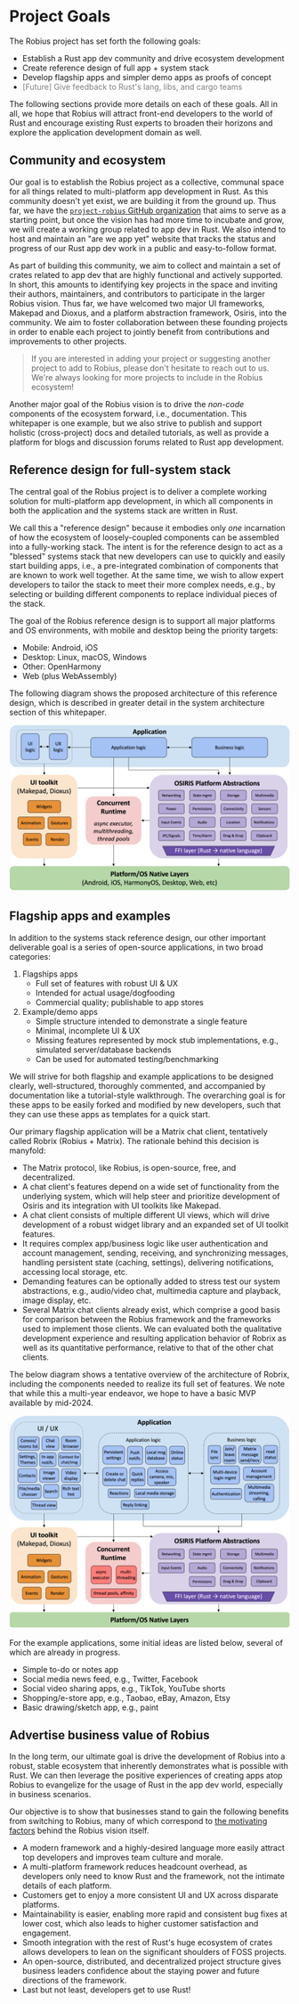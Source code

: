 # Project Goals

The Robius project has set forth the following goals:

* Establish a Rust app dev community and drive ecosystem development
* Create reference design of full app + system stack
* Develop flagship apps and simpler demo apps as proofs of concept
* <span style="color: gray;"> [Future] Give feedback to Rust's lang, libs, and cargo teams </span>


The following sections provide more details on each of these goals.
All in all, we hope that Robius will attract front-end developers to the world of Rust and encourage existing Rust experts to broaden their horizons and explore the application development domain as well.


## Community and ecosystem
Our goal is to establish the Robius project as a collective, communal space for all things related to multi-platform app development in Rust.
As this community doesn't yet exist, we are building it from the ground up.
Thus far, we have the [`project-robius` GitHub organization](https://github.com/project-robius/) that aims to serve as a starting point, but once the vision has had more time to incubate and grow, we will create a working group related to app dev in Rust.
We also intend to host and maintain an "are we app yet" website that tracks the status and progress of our Rust app dev work in a public and easy-to-follow format.


As part of building this community, we aim to collect and maintain a set of crates related to app dev that are highly functional and actively supported.
In short, this amounts to identifying key projects in the space and inviting their authors, maintainers, and contributors to participate in the larger Robius vision.
Thus far, we have welcomed two major UI frameworks, Makepad and Dioxus, and a platform abstraction framework, Osiris, into the community.
We aim to foster collaboration between these founding projects in order to enable each project to jointly benefit from contributions and improvements to other projects.

> If you are interested in adding your project or suggesting another project to add to Robius, please don't hesitate to reach out to us.
> We're always looking for more projects to include in the Robius ecosystem!


Another major goal of the Robius vision is to drive the *non-code* components of the ecosystem forward, i.e., documentation.
This whitepaper is one example, but we also strive to publish and support holistic (cross-project) docs and detailed tutorials, as well as provide a platform for blogs and discussion forums related to Rust app development.


## Reference design for full-system stack

The central goal of the Robius project is to deliver a complete working solution for multi-platform app development, in which all components in both the application and the systems stack are written in Rust.

We call this a "reference design" because it embodies only *one* incarnation of how the ecosystem of loosely-coupled components can be assembled into a fully-working stack.
The intent is for the reference design to act as a "blessed" systems stack that new developers can use to quickly and easily start building apps, i.e., a pre-integrated combination of components that are known to work well together.
At the same time, we wish to allow expert developers to tailor the stack to meet their more complex needs, e.g., by selecting or building different components to replace individual pieces of the stack.


The goal of the Robius reference design is to support all major platforms and OS environments, with mobile and desktop being the priority targets:
* Mobile: Android, iOS
* Desktop: Linux, macOS, Windows
* Other: OpenHarmony
* Web (plus WebAssembly) 

The following diagram shows the proposed architecture of this reference design, which is described in greater detail in the system architecture section of this whitepaper.

![Robius Reference Design](img/reference_design.png)


## Flagship apps and examples

In addition to the systems stack reference design, our other important deliverable goal is a series of open-source applications, in two broad categories:
1. Flagships apps
    * Full set of features with robust UI & UX
    * Intended for actual usage/dogfooding
    * Commercial quality; publishable to app stores
2. Example/demo apps
    * Simple structure intended to demonstrate a single feature
    * Minimal, incomplete UI & UX
    * Missing features represented by mock stub implementations, e.g., simulated server/database backends
    * Can be used for automated testing/benchmarking

We will strive for both flagship and example applications to be designed clearly, well-structured, thoroughly commented, and accompanied by documentation like a tutorial-style walkthrough.
The overarching goal is for these apps to be easily forked and modified by new developers, such that they can use these apps as templates for a quick start.

Our primary flagship application will be a Matrix chat client, tentatively called Robrix (Robius + Matrix).
The rationale behind this decision is manyfold:
* The Matrix protocol, like Robius, is open-source, free, and decentralized.
* A chat client's features depend on a wide set of functionality from the underlying system, which will help steer and prioritize development of Osiris and its integration with UI toolkits like Makepad.
* A chat client consists of multiple different UI views, which will drive development of a robust widget library and an expanded set of UI toolkit features.
* It requires complex app/business logic like user authentication and account management, sending, receiving, and synchronizing messages, handling persistent state (caching, settings), delivering notifications, accessing local storage, etc.
* Demanding features can be optionally added to stress test our system abstractions, e.g., audio/video chat, multimedia capture and playback, image display, etc.
* Several Matrix chat clients already exist, which comprise a good basis for comparison between the Robius framework and the frameworks used to implement those clients. We can evaluated both the qualitative development experience and resulting application behavior of Robrix as well as its quantitative performance, relative to that of the other chat clients.

The below diagram shows a tentative overview of the architecture of Robrix, including the components needed to realize its full set of features. We note that while this a multi-year endeavor, we hope to have a basic MVP available by mid-2024.

![Robrix Matrix Chat Client Proposed Architecture](img/robrix_architecture.png)

For the example applications, some initial ideas are listed below, several of which are already in progress.
* Simple to-do or notes app
* Social media news feed, e.g., Twitter, Facebook
* Social video sharing apps, e.g., TikTok, YouTube shorts
* Shopping/e-store app, e.g., Taobao, eBay, Amazon, Etsy
* Basic drawing/sketch app, e.g., paint


## Advertise business value of Robius

In the long term, our ultimate goal is drive the development of Robius into a robust, stable ecosystem that inherently demonstrates what is possible with Rust.
We can then leverage the positive experiences of creating apps atop Robius to evangelize for the usage of Rust in the app dev world, especially in business scenarios.


Our objective is to show that businesses stand to gain the following benefits from switching to Robius, many of which correspond to [the motivating factors](./motivation/business_cases.md) behind the Robius vision itself.
* A modern framework and a highly-desired language more easily attract top developers and improves team culture and morale.
* A multi-platform framework reduces headcount overhead, as developers only need to know Rust and the framework, not the intimate details of each platform.
* Customers get to enjoy a more consistent UI and UX across disparate platforms.
* Maintainability is easier, enabling more rapid and consistent bug fixes at lower cost, which also leads to higher customer satisfaction and engagement.
* Smooth integration with the rest of Rust's huge ecosystem of crates allows developers to lean on the significant shoulders of FOSS projects.
* An open-source, distributed, and decentralized project structure gives business leaders confidence about the staying power and future directions of the framework.
* Last but not least, developers get to use Rust!


